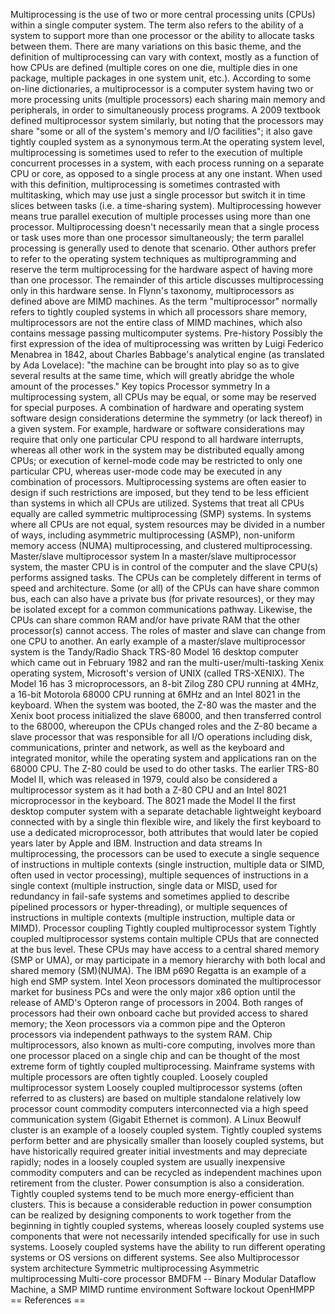 Multiprocessing is the use of two or more central processing units
(CPUs) within a single computer system. The term also refers to the
ability of a system to support more than one processor or the ability to
allocate tasks between them. There are many variations on this basic
theme, and the definition of multiprocessing can vary with context,
mostly as a function of how CPUs are defined (multiple cores on one die,
multiple dies in one package, multiple packages in one system unit,
etc.). According to some on-line dictionaries, a multiprocessor is a
computer system having two or more processing units (multiple
processors) each sharing main memory and peripherals, in order to
simultaneously process programs. A 2009 textbook defined multiprocessor
system similarly, but noting that the processors may share \"some or all
of the system's memory and I/O facilities\"; it also gave tightly
coupled system as a synonymous term.At the operating system level,
multiprocessing is sometimes used to refer to the execution of multiple
concurrent processes in a system, with each process running on a
separate CPU or core, as opposed to a single process at any one instant.
When used with this definition, multiprocessing is sometimes contrasted
with multitasking, which may use just a single processor but switch it
in time slices between tasks (i.e. a time-sharing system).
Multiprocessing however means true parallel execution of multiple
processes using more than one processor. Multiprocessing doesn\'t
necessarily mean that a single process or task uses more than one
processor simultaneously; the term parallel processing is generally used
to denote that scenario. Other authors prefer to refer to the operating
system techniques as multiprogramming and reserve the term
multiprocessing for the hardware aspect of having more than one
processor. The remainder of this article discusses multiprocessing only
in this hardware sense. In Flynn\'s taxonomy, multiprocessors as defined
above are MIMD machines. As the term \"multiprocessor\" normally refers
to tightly coupled systems in which all processors share memory,
multiprocessors are not the entire class of MIMD machines, which also
contains message passing multicomputer systems. Pre-history Possibly the
first expression of the idea of multiprocessing was written by Luigi
Federico Menabrea in 1842, about Charles Babbage\'s analytical engine
(as translated by Ada Lovelace): \"the machine can be brought into play
so as to give several results at the same time, which will greatly
abridge the whole amount of the processes.\" Key topics Processor
symmetry In a multiprocessing system, all CPUs may be equal, or some may
be reserved for special purposes. A combination of hardware and
operating system software design considerations determine the symmetry
(or lack thereof) in a given system. For example, hardware or software
considerations may require that only one particular CPU respond to all
hardware interrupts, whereas all other work in the system may be
distributed equally among CPUs; or execution of kernel-mode code may be
restricted to only one particular CPU, whereas user-mode code may be
executed in any combination of processors. Multiprocessing systems are
often easier to design if such restrictions are imposed, but they tend
to be less efficient than systems in which all CPUs are utilized.
Systems that treat all CPUs equally are called symmetric multiprocessing
(SMP) systems. In systems where all CPUs are not equal, system resources
may be divided in a number of ways, including asymmetric multiprocessing
(ASMP), non-uniform memory access (NUMA) multiprocessing, and clustered
multiprocessing. Master/slave multiprocessor system In a master/slave
multiprocessor system, the master CPU is in control of the computer and
the slave CPU(s) performs assigned tasks. The CPUs can be completely
different in terms of speed and architecture. Some (or all) of the CPUs
can have share common bus, each can also have a private bus (for private
resources), or they may be isolated except for a common communications
pathway. Likewise, the CPUs can share common RAM and/or have private RAM
that the other processor(s) cannot access. The roles of master and slave
can change from one CPU to another. An early example of a master/slave
multiprocessor system is the Tandy/Radio Shack TRS-80 Model 16 desktop
computer which came out in February 1982 and ran the
multi-user/multi-tasking Xenix operating system, Microsoft\'s version of
UNIX (called TRS-XENIX). The Model 16 has 3 microprocessors, an 8-bit
Zilog Z80 CPU running at 4MHz, a 16-bit Motorola 68000 CPU running at
6MHz and an Intel 8021 in the keyboard. When the system was booted, the
Z-80 was the master and the Xenix boot process initialized the slave
68000, and then transferred control to the 68000, whereupon the CPUs
changed roles and the Z-80 became a slave processor that was responsible
for all I/O operations including disk, communications, printer and
network, as well as the keyboard and integrated monitor, while the
operating system and applications ran on the 68000 CPU. The Z-80 could
be used to do other tasks. The earlier TRS-80 Model II, which was
released in 1979, could also be considered a multiprocessor system as it
had both a Z-80 CPU and an Intel 8021 microprocessor in the keyboard.
The 8021 made the Model II the first desktop computer system with a
separate detachable lightweight keyboard connected with by a single thin
flexible wire, and likely the first keyboard to use a dedicated
microprocessor, both attributes that would later be copied years later
by Apple and IBM. Instruction and data streams In multiprocessing, the
processors can be used to execute a single sequence of instructions in
multiple contexts (single instruction, multiple data or SIMD, often used
in vector processing), multiple sequences of instructions in a single
context (multiple instruction, single data or MISD, used for redundancy
in fail-safe systems and sometimes applied to describe pipelined
processors or hyper-threading), or multiple sequences of instructions in
multiple contexts (multiple instruction, multiple data or MIMD).
Processor coupling Tightly coupled multiprocessor system Tightly coupled
multiprocessor systems contain multiple CPUs that are connected at the
bus level. These CPUs may have access to a central shared memory (SMP or
UMA), or may participate in a memory hierarchy with both local and
shared memory (SM)(NUMA). The IBM p690 Regatta is an example of a high
end SMP system. Intel Xeon processors dominated the multiprocessor
market for business PCs and were the only major x86 option until the
release of AMD\'s Opteron range of processors in 2004. Both ranges of
processors had their own onboard cache but provided access to shared
memory; the Xeon processors via a common pipe and the Opteron processors
via independent pathways to the system RAM. Chip multiprocessors, also
known as multi-core computing, involves more than one processor placed
on a single chip and can be thought of the most extreme form of tightly
coupled multiprocessing. Mainframe systems with multiple processors are
often tightly coupled. Loosely coupled multiprocessor system Loosely
coupled multiprocessor systems (often referred to as clusters) are based
on multiple standalone relatively low processor count commodity
computers interconnected via a high speed communication system (Gigabit
Ethernet is common). A Linux Beowulf cluster is an example of a loosely
coupled system. Tightly coupled systems perform better and are
physically smaller than loosely coupled systems, but have historically
required greater initial investments and may depreciate rapidly; nodes
in a loosely coupled system are usually inexpensive commodity computers
and can be recycled as independent machines upon retirement from the
cluster. Power consumption is also a consideration. Tightly coupled
systems tend to be much more energy-efficient than clusters. This is
because a considerable reduction in power consumption can be realized by
designing components to work together from the beginning in tightly
coupled systems, whereas loosely coupled systems use components that
were not necessarily intended specifically for use in such systems.
Loosely coupled systems have the ability to run different operating
systems or OS versions on different systems. See also Multiprocessor
system architecture Symmetric multiprocessing Asymmetric multiprocessing
Multi-core processor BMDFM -- Binary Modular Dataflow Machine, a SMP
MIMD runtime environment Software lockout OpenHMPP == References ==
